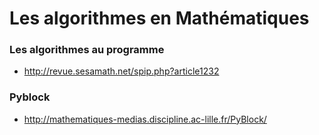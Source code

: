 # Les algorithmes en Mathématiques
### Les algorithmes au programme
- http://revue.sesamath.net/spip.php?article1232


### Pyblock
- http://mathematiques-medias.discipline.ac-lille.fr/PyBlock/
